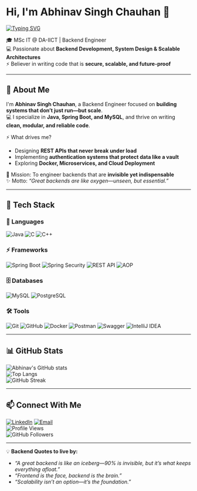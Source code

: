 # Hi, I'm Abhinav Singh Chauhan 👋  

[![Typing SVG](https://readme-typing-svg.demolab.com?font=Fira+Code&pause=1000&center=true&vCenter=true&width=950&lines=Backend+Engineer+⚡;Spring+Boot+%7C+MySQL+%7C+Docker;Designing+APIs+that+Scale+%26+Perform;Turning+System+Designs+into+Reality;Code+that+Works+Even+in+the+Background)](https://git.io/typing-svg)

🎓 MSc IT @ DA-IICT | Backend Engineer  
💻 Passionate about **Backend Development, System Design & Scalable Architectures**  
⚡ Believer in writing code that is **secure, scalable, and future-proof**  

---

## 🚀 About Me  

I'm **Abhinav Singh Chauhan**, a Backend Engineer focused on **building systems that don’t just run—but scale**.  
💻 I specialize in **Java, Spring Boot, and MySQL**, and thrive on writing **clean, modular, and reliable code**.  

⚡ What drives me?  
- Designing **REST APIs that never break under load**  
- Implementing **authentication systems that protect data like a vault**  
- Exploring **Docker, Microservices, and Cloud Deployment**  

🎯 Mission: To engineer backends that are **invisible yet indispensable**  
✨ Motto: *“Great backends are like oxygen—unseen, but essential.”*  

---

## 🔧 Tech Stack  

### 🚀 Languages  
![Java](https://img.shields.io/badge/Java-%23ED8B00.svg?style=for-the-badge&logo=openjdk&logoColor=white)
![C](https://img.shields.io/badge/C-%2300599C.svg?style=for-the-badge&logo=c&logoColor=white)
![C++](https://img.shields.io/badge/C++-%2300599C.svg?style=for-the-badge&logo=c%2B%2B&logoColor=white)

### ⚡ Frameworks  
![Spring Boot](https://img.shields.io/badge/Spring_Boot-%236DB33F.svg?style=for-the-badge&logo=springboot&logoColor=white)
![Spring Security](https://img.shields.io/badge/Spring_Security-%236DB33F.svg?style=for-the-badge&logo=springsecurity&logoColor=white)
![REST API](https://img.shields.io/badge/REST-API-%23000000.svg?style=for-the-badge&logo=fastapi&logoColor=white)
![AOP](https://img.shields.io/badge/AOP-%23FF6F00.svg?style=for-the-badge&logo=java&logoColor=white)

### 🗄️ Databases  
![MySQL](https://img.shields.io/badge/MySQL-%2300f.svg?style=for-the-badge&logo=mysql&logoColor=white)
![PostgreSQL](https://img.shields.io/badge/PostgreSQL-%23336791.svg?style=for-the-badge&logo=postgresql&logoColor=white)

### 🛠️ Tools  
![Git](https://img.shields.io/badge/Git-%23F05033.svg?style=for-the-badge&logo=git&logoColor=white)
![GitHub](https://img.shields.io/badge/GitHub-%23181717.svg?style=for-the-badge&logo=github&logoColor=white)
![Docker](https://img.shields.io/badge/Docker-%230db7ed.svg?style=for-the-badge&logo=docker&logoColor=white)
![Postman](https://img.shields.io/badge/Postman-%23FF6C37.svg?style=for-the-badge&logo=postman&logoColor=white)
![Swagger](https://img.shields.io/badge/Swagger-%2385EA2D.svg?style=for-the-badge&logo=swagger&logoColor=black)
![IntelliJ IDEA](https://img.shields.io/badge/IntelliJ-000000.svg?style=for-the-badge&logo=intellijidea&logoColor=white)

---

## 📊 GitHub Stats  

![Abhinav's GitHub stats](https://github-readme-stats.vercel.app/api?username=abhinav-1504&show_icons=true&theme=radical)  
![Top Langs](https://github-readme-stats.vercel.app/api/top-langs/?username=abhinav-1504&layout=compact&theme=radical)  
![GitHub Streak](https://github-readme-streak-stats.herokuapp.com/?user=abhinav-1504&theme=radical)  

---

## 📫 Connect With Me  

[![LinkedIn](https://img.shields.io/badge/LinkedIn-%230077B5.svg?style=for-the-badge&logo=linkedin&logoColor=white)](https://www.linkedin.com/in/abhinavsinghc1) 
[![Email](https://img.shields.io/badge/Email-D14836.svg?style=for-the-badge&logo=gmail&logoColor=white)](mailto:abhinavsinghc48@gmail.com)  
![Profile Views](https://komarev.com/ghpvc/?username=abhinav-1504&style=for-the-badge)  
![GitHub Followers](https://img.shields.io/github/followers/abhinav-1504?style=for-the-badge)  

---

💡 **Backend Quotes to live by:**  
- *“A great backend is like an iceberg—90% is invisible, but it’s what keeps everything afloat.”*  
- *“Frontend is the face, backend is the brain.”*  
- *“Scalability isn’t an option—it’s the foundation.”*  
